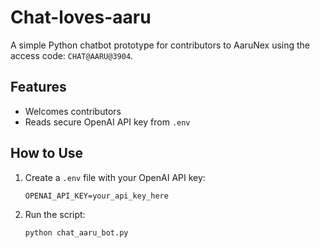 # Chat-loves-aaru

A simple Python chatbot prototype for contributors to AaruNex using the access code: `CHAT@AARU@3904`.

## Features
- Welcomes contributors
- Reads secure OpenAI API key from `.env`

## How to Use
1. Create a `.env` file with your OpenAI API key:
   ```
   OPENAI_API_KEY=your_api_key_here
   ```
2. Run the script:
   ```bash
   python chat_aaru_bot.py
   ```
